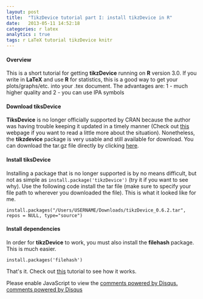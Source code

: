 ```yaml
---
layout: post
title:  "TikzDevice tutorial part I: install tikzDevice in R"
date:   2013-05-11 14:52:18
categories: r latex
analytics : true
tags: r LaTeX tutorial tikzDevice knitr
---
```


 
#### Overview
 
This is a short tutorial for getting __tikzDevice__ running on __R__ version 3.0. If you write in __LaTeX__ and use __R__ for statistics, this is a good way to get your plots/graphs/etc. into your .tex document. The advantages are: 
1 - much higher quality and 
2 - you can use IPA symbols

#### Download tiksDevice

__TiksDevice__ is no longer officially supported by CRAN because the author was having trouble keeping it updated in a timely manner (Check out [this][why] webpage if you want to read a little more about the situation). Nonetheless, the __tikzdevice__ package is very usable and still available for download. You can download the tar.gz file directly by clicking [here][download].

#### Install tiksDevice

Installing a package that is no longer supported is by no means difficult, but not as simple as ```install.package('tikzDevice')``` (try it if you want to see why). Use the following code install the tar file (make sure to specify your file path to wherever you downloaded the file). This is what it looked like for me. 

    install.packages("/Users/USERNAME/Downloads/tikzDevice_0.6.2.tar", repos = NULL, type="source")

#### Install dependencies

In order for __tikzDevice__ to work, you must also install the __filehash__ package. This is much easier. 

    install.packages('filehash')

That's it. Check out [this][tikz-latex] tutorial to see how it works.

[why]: http://cran.r-project.org/web/packages/tikzDevice/index.html
[download]: http://cran.r-project.org/src/contrib/Archive/tikzDevice/tikzDevice_0.6.2.tar.gz
[tikz-latex]: http://jvcasill.github.io/r-code/2013/05/11/ipa-rplot-tut.html

<div id="disqus_thread"></div>
<script type="text/javascript">
    /* * * CONFIGURATION VARIABLES: EDIT BEFORE PASTING INTO YOUR WEBPAGE * * */
    var disqus_shortname = 'jvcasill'; // required: replace example with your forum shortname

    /* * * DON'T EDIT BELOW THIS LINE * * */
    (function() {
        var dsq = document.createElement('script'); dsq.type = 'text/javascript'; dsq.async = true;
        dsq.src = '//' + disqus_shortname + '.disqus.com/embed.js';
        (document.getElementsByTagName('head')[0] || document.getElementsByTagName('body')[0]).appendChild(dsq);
    })();
</script>
<noscript>Please enable JavaScript to view the <a href="http://disqus.com/?ref_noscript">comments powered by Disqus.</a></noscript>
<a href="http://disqus.com" class="dsq-brlink">comments powered by <span class="logo-disqus">Disqus</span></a>